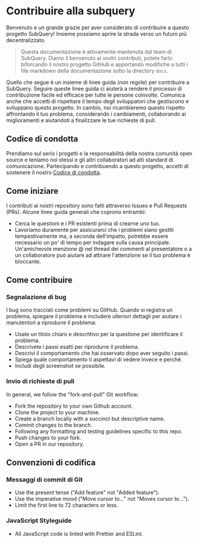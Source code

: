 # Contribuire alla subquery

Benvenuto e un grande grazie per aver considerato di contribuire a questo progetto SubQuery! Insieme possiamo aprire la strada verso un futuro più decentralizzato.

> Questa documentazione è attivamente mantenuta dal team di SubQuery. Diamo il benvenuto ai vostri contributi, potete farlo biforcando il nostro progetto GitHub e apportando modifiche a tutti i file markdown della documentazione sotto la directory `docs`.

Quello che segue è un insieme di linee guida (non regole) per contribuire a SubQuery. Seguire queste linee guida ci aiuterà a rendere il processo di contribuzione facile ed efficace per tutte le persone coinvolte. Comunica anche che accetti di rispettare il tempo degli sviluppatori che gestiscono e sviluppano questo progetto. In cambio, noi ricambieremo questo rispetto affrontando il tuo problema, considerando i cambiamenti, collaborando ai miglioramenti e aiutandoti a finalizzare le tue richieste di pull.

## Codice di condotta

Prendiamo sul serio i progetti e la responsabilità della nostra comunità open source e teniamo noi stessi e gli altri collaboratori ad alti standard di comunicazione. Partecipando e contribuendo a questo progetto, accetti di sostenere il nostro [Codice di condotta](https://github.com/subquery/subql/blob/contributors-guide/CODE_OF_CONDUCT.md).

## Come iniziare

I contributi ai nostri repository sono fatti attraverso Issues e Pull Requests (PRs). Alcune linee guida generali che coprono entrambi:

* Cerca le questioni e i PR esistenti prima di crearne uno tuo.
* Lavoriamo duramente per assicurarci che i problemi siano gestiti tempestivamente ma, a seconda dell'impatto, potrebbe essere necessario un po' di tempo per indagare sulla causa principale. Un'amichevole menzione @ nel thread dei commenti al presentatore o a un collaboratore può aiutare ad attirare l'attenzione se il tuo problema è bloccante.

## Come contribuire

### Segnalazione di bug

I bug sono tracciati come problemi su GitHub. Quando si registra un problema, spiegare il problema e includere ulteriori dettagli per aiutare i manutentori a riprodurre il problema:

* Usate un titolo chiaro e descrittivo per la questione per identificare il problema.
* Descrivete i passi esatti per riprodurre il problema.
* Descrivi il comportamento che hai osservato dopo aver seguito i passi.
* Spiega quale comportamento ti aspettavi di vedere invece e perché.
* Includi degli screenshot se possibile.

### Invio di richieste di pull

In general, we follow the "fork-and-pull" Git workflow:

* Fork the repository to your own Github account.
* Clone the project to your machine.
* Create a branch locally with a succinct but descriptive name.
* Commit changes to the branch.
* Following any formatting and testing guidelines specific to this repo.
* Push changes to your fork.
* Open a PR in our repository.

## Convenzioni di codifica

### Messaggi di commit di Git

* Use the present tense ("Add feature" not "Added feature").
* Use the imperative mood ("Move cursor to..." not "Moves cursor to...").
* Limit the first line to 72 characters or less.

### JavaScript Styleguide

* All JavaScript code is linted with Prettier and ESLint.
